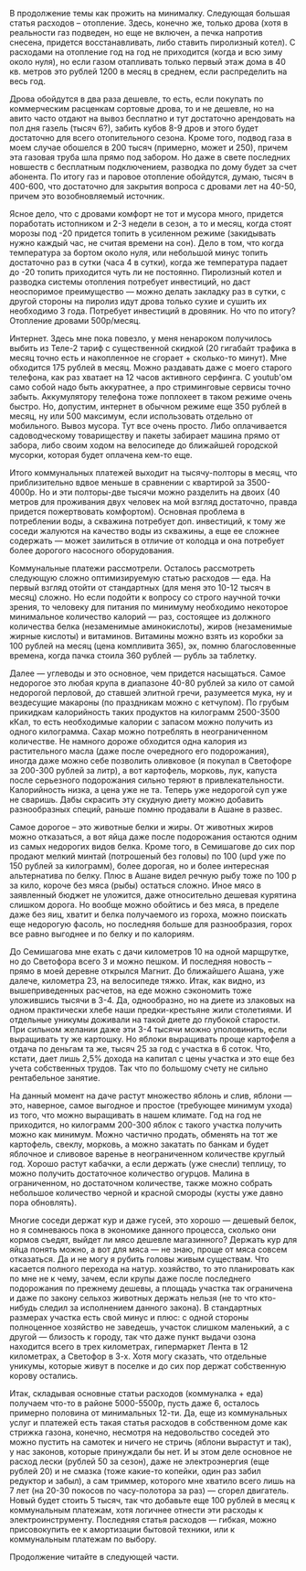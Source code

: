 В продолжение темы как прожить на минималку. Следующая большая статья расходов – отопление. Здесь, конечно же, только дрова (хотя в реальности газ подведен, но еще не включен, а печка напротив снесена, придется восстанавливать, либо ставить пиролизный котел). С расходами на отопление год на год не приходится (когда и всю зиму около нуля), но если газом отапливать только первый этаж дома в 40 кв. метров это рублей 1200 в месяц в среднем, если распределить на весь год. 

Дрова обойдутся в два раза дешевле, то есть, если покупать по коммерческим расценкам сортовые дрова, то и не дешевле, но на авито часто отдают на вывоз бесплатно и тут достаточно арендовать на пол дня газель (тысяч 6?), забить кубов 8-9 дров и этого будет достаточно для всего отопительного сезона. Кроме того, подвод газа в моем случае обошелся в 200 тысяч (примерно, может и 250), причем эта газовая труба шла прямо под забором. Но даже в свете последних новшеств с бесплатным подключением, разводка по дому будет за счет абонента. По итогу газ и паровое отопление обойдутся, думаю, тысяч в 400-600, что достаточно для закрытия вопроса с дровами лет на 40-50, причем это возобновляемый источник.

Ясное дело, что с дровами комфорт не тот и мусора много, придется поработать истопником и 2-3 недели в сезон, а то и месяц, когда стоят морозы под -20 придется топить в усиленном режиме (закидывать нужно каждый час, не считая времени на сон). Дело в том, что когда температура за бортом около нуля, или небольшой минус топить достаточно раз в сутки (часа 4 в сутки), когда же температура падает до -20 топить приходится чуть ли не постоянно. Пиролизный котел и разводка системы отопления потребует инвестиций, но даст неоспоримое преимущество — можно делать закладку раз в сутки, с другой стороны на пиролиз идут дрова только сухие и сушить их необходимо 3 года. Потребует инвестиций в дровяник. Но что по итогу? Отопление дровами 500р/месяц.

Интернет. Здесь мне пока повезло, у меня ненароком получилось выбить из Теле-2 тариф с существенной скидкой (20 гигабайт трафика в месяц точно есть и накопленное не сгорает + сколько-то минут). Мне обходится 175 рублей в месяц. Можно раздавать даже с моего старого телефона, как раз хватает на 12 часов активного серфинга. С youtub'ом само собой надо быть аккуратнее, а про стриминговые сервисы точно забыть. Аккумулятору телефона тоже поплохеет в таком режиме очень быстро. Но, допустим, интернет в обычном режиме еще 350 рублей в месяц, ну или 500 максимум, если использовать отдельно от мобильного.
Вывоз мусора. Тут все очень просто. Либо оплачивается садоводческому товариществу и пакеты забирает машина прямо от забора, либо своим ходом на велосипеде до ближайшей городской мусорки, которая будет оплачена кем-то еще.

Итого коммунальных платежей выходит на тысячу-полторы в месяц, что приблизительно вдвое меньше в сравнении с квартирой за 3500-4000р. Но и эти полторы-две тысячи можно разделить на двоих (40 метров для проживания двух человек на мой взгляд достаточно, правда придется пожертвовать комфортом). Основная проблема в потреблении воды, а скважина потребует доп. инвестиций, к тому же соседи жалуются на качество воды из скважины, а еще ее сложнее содержать — может заилиться в отличие от колодца и она потребует более дорогого насосного оборудования.

Коммунальные платежи рассмотрели. Осталось рассмотреть следующую сложно оптимизируемую статью расходов — еда. На первый взгляд отойти от стандартных (для меня это 10-12 тысяч в месяц) сложно. Но если подойти к вопросу со строго научной точки зрения, то человеку для питания по минимуму необходимо некоторое минимальное количество калорий — раз, состоящее из должного количества белка (незаменимые аминокислоты), жиров (незаменимые жирные кислоты) и витаминов. Витамины можно взять из коробки за 100 рублей на месяц (цена компливита 365), эх, помню благословенные времена, когда пачка стоила 360 рублей — рубль за таблетку.

Далее — углеводы и это основное, чем придется насыщаться. Самое недорогое это любая крупа в диапазоне 40-80 рублей за кило от самой недорогой перловой, до ставшей элитной гречи, разумеется мука, ну и вездесущие макароны (по праздникам можно с кетчупом). По грубым прикидкам калорийность таких продуктов на килограмм 2500-3500 кКал, то есть необходимые калории с запасом можно получить из одного килограмма. Сахар можно потреблять в неограниченном количестве. Не намного дороже обходится одна калория из растительного масла (даже после очередного его подорожания), иногда даже можно себе позволить оливковое (я покупал в Светофоре за 200-300 рублей за литр), а вот картофель, морковь, лук, капуста после серьезного подорожания сильно теряют в привлекательности. Калорийность низка, а цена уже не та. Теперь уже недорогой суп уже не сваришь. Дабы скрасить эту скудную диету можно добавить разнообразных специй, раньше помню продавали в Ашане в развес.

Самое дорогое – это животные белки и жиры. От животных жиров можно отказаться, а вот яйца даже после подорожания остаются одним из самых недорогих видов белка. Кроме того, в Семишагове до сих пор продают мелкий минтай (потрошеный без головы) по 100 (upd уже по 150 рублей за килограмм), более дорогая, но и более интересная альтернатива по белку. Плюс в Ашане видел речную рыбу тоже по 100 р за кило, короче без мяса (рыбы) остаться сложно. Иное мясо в заявленный бюджет не уложится, даже относительно дешевая курятина слишком дорога. Но вообще можно обойтись и без мяса, в пределе даже без яиц, хватит и белка получаемого из гороха, можно поискать еще недорогую фасоль, но последняя больше для разнообразия, горох все равно выгоднее и по белку и по калориям.

До Семишагова мне ехать с дачи километров 10 на одной марщрутке, но до Светофора всего 3 и можно пешком. И последняя новость – прямо в моей деревне открылся Магнит. До ближайшего Ашана, уже далече, километра 23, на велосипеде тяжко. Итак, как видно, из вышеприведенных расчетов, на еде можно сэкономить тоже уложившись тысячи в 3-4. Да, однообразно, но на диете из злаковых на одном практически хлебе наши предки-крестьяне жили столетиями. И отдельные уникумы доживали на такой диете до глубокой старости. При сильном желании даже эти 3-4 тысячи можно уполовинить, если выращивать ту же картошку. Но яблоки выращивать проще картофеля а отдача по деньгам та же, тысяч 25 за год с участка в 6 соток. Что, кстати, дает лишь 2,5% дохода на капитал с цены участка и это еще без учета собственных трудов. Так что по большому счету не сильно рентабельное занятие.

На данный момент на даче растут множество яблонь и слив, яблони — это, наверное, самое выгодное и простое (требующее минимум ухода) из того, что можно выращивать в нашем климате. Год на год не приходится, но килограмм 200-300 яблок с такого участка получить можно как минимум. Можно частично продать, обменять на тот же картофель, свеклу, морковь, а можно закатать по банкам и будет яблочное и сливовое варенье в неограниченном количестве круглый год. Хорошо растут кабачки, а если держать (уже снесли) теплицу, то можно получить достаточное количество огурцов. Малина в ограниченном, но достаточном количестве, также можно собрать небольшое количество черной и красной смороды (кусты уже давно пора обновлять).

Многие соседи держат кур и даже гусей, это хорошо — дешевый белок, но я сомневаюсь пока в экономике данного процесса, сколько они кормов съедят, выйдет ли мясо дешевле магазинного? Держать кур для яйца понять можно, а вот для мяса — не знаю, проще от мяса совсем отказаться. Да и не могу я рубить головы живым существам. Что касается полного перехода на натур. хозяйство, то это планировать как по мне не к чему, зачем, если крупы даже после последнего подорожания по прежнему дешевы, а площадь участка так ограничена и даже по закону сельхоз животных держать нельзя (не то что кто-нибудь следил за исполнением данного закона). В стандартных размерах участка есть свой минус и плюс: с одной стороны полноценное хозяйство не заведешь, участок слишком маленький, а с другой — близость к городу, так что даже пункт выдачи озона находится всего в трех километрах, гипермаркет Лента в 12 километрах, а Светофор в 3-х. Хотя могу сказать, что отдельные уникумы, которые живут в поселке и до сих пор держат собственную корову остались.

Итак, складывая основные статьи расходов (коммуналка + еда) получаем что-то в районе 5000-5500р, пусть даже 6, осталось примерно половина от минимальных 12-ти. Да, еще из коммунальных услуг и платежей есть такая статья расходов в собственном доме как стрижка газона, конечно, несмотря на недовольство соседей это можно пустить на самотек и ничего не стричь (яблони вырастут и так), у нас законов, которые принуждали бы нет. И ы этом деле основное не расход лески (рублей 50 за сезон), даже не электроэнергия (еще рублей 20) и не смазка (тоже какие-то копейки, один раз забил редуктор и забыл), а сам триммер, которого мне хватило всего лишь на 7 лет (на 20-30 покосов по часу-полотора за раз) — сгорел двигатель. Новый будет стоить 5 тысяч, так что добавьте еще 100 рублей в месяц к коммунальным платежам, хотя логичнее отнести эти расходы к электроинструменту. Последняя статья расходов — гибкая, можно присовокупить ее к амортизации бытовой техники, или к коммунальным платежам по выбору.

Продолжение читайте в следующей части.
